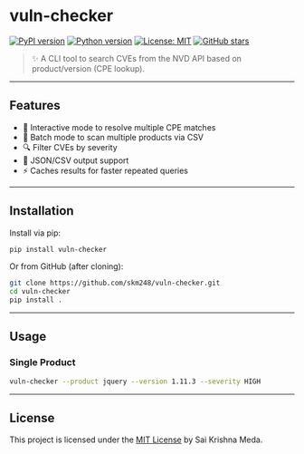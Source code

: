 # vuln-checker

[![PyPI version](https://img.shields.io/pypi/v/vuln-checker?color=brightgreen)](https://pypi.org/project/vuln-checker/)
[![Python version](https://img.shields.io/pypi/pyversions/vuln-checker)](https://pypi.org/project/vuln-checker/)
[![License: MIT](https://img.shields.io/badge/License-MIT-blue.svg)](LICENSE)
[![GitHub stars](https://img.shields.io/github/stars/skm248/vuln-checker?style=social)](https://github.com/skm248/vuln-checker/stargazers)

> ✨ A CLI tool to search CVEs from the NVD API based on product/version (CPE lookup).

---

## Features

- 🎯 Interactive mode to resolve multiple CPE matches
- 📂 Batch mode to scan multiple products via CSV
- 🔍 Filter CVEs by severity
- 💾 JSON/CSV output support
- ⚡ Caches results for faster repeated queries

---

## Installation

Install via pip:

```bash
pip install vuln-checker
```

Or from GitHub (after cloning):

```bash
git clone https://github.com/skm248/vuln-checker.git
cd vuln-checker
pip install .
```

---

## Usage

### Single Product

```bash
vuln-checker --product jquery --version 1.11.3 --severity HIGH
```

---

## License

This project is licensed under the [MIT License](LICENSE) by Sai Krishna Meda.

